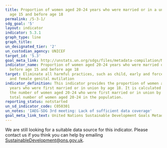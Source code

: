```yaml
---
title: Proportion of women aged 20-24 years who were married or in a union before
  age 15 and before age 18
permalink: /5-3-1/
sdg_goal: '5'
layout: indicator
indicator: 5.3.1
graph_type: line
graph_title:
un_designated_tier: '2'
un_custodian_agency: UNICEF
target_id: '5.3'
goal_meta_link: http://unstats.un.org/sdgs/files/metadata-compilation/Metadata-Goal-5.pdf
indicator_name: Proportion of women aged 20-24 years who were married or in a union
  before age 15 and before age 18
target: Eliminate all harmful practices, such as child, early and forced marriage
  and female genital mutilation
indicator_definition: This indicator provides the proportion of women aged 20 to 24
  years who were first married or in union by age 18. It is calculated by dividing
  the number of women aged 20-24 who were first married or in union by age 18 by the
  total number of women aged 20-24 in the population.
reporting_status: notstarted
un_sd_indicator_code: C050301
un_notes: 'IAEG-SDG 3rd meeting: Lack of sufficient data coverage'
goal_meta_link_text: United Nations Sustainable Development Goals Metadata (pdf 634kB)
---
```


We are still looking for a suitable data source for this indicator. Please contact us if you think you can help by emailing <a href="mailto:SustainableDevelopment@ons.gov.uk">SustainableDevelopment@ons.gov.uk</a>.



